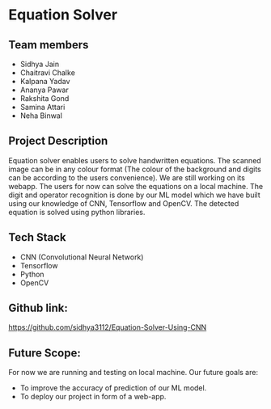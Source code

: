 # Equation Solver

## Team members
*	Sidhya Jain
*	Chaitravi Chalke
*	Kalpana Yadav
*	Ananya Pawar
*	Rakshita Gond
*	Samina Attari
*	Neha Binwal

## Project Description
Equation solver enables users to solve handwritten equations. The scanned image can be in any colour format (The colour of the background and digits can be according to the users convenience). We are still working on its webapp. The users for now can solve the equations on a local machine. The digit and operator recognition is done by our ML model which we have built using our knowledge of CNN, Tensorflow and OpenCV. The detected equation is solved using python libraries.

## Tech Stack
* CNN (Convolutional Neural Network)
* Tensorflow
* Python
* OpenCV

## Github link:

https://github.com/sidhya3112/Equation-Solver-Using-CNN

## Future Scope:
For now we are running and testing on local machine. Our future goals are:
 * To improve the accuracy of prediction of our ML model.
 * To deploy our project in form of a web-app.




